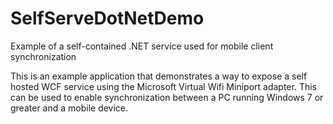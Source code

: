 SelfServeDotNetDemo
===================

Example of a self-contained .NET service used for mobile client synchronization

This is an example application that demonstrates a way to expose a self hosted WCF service using the Microsoft Virtual Wifi Miniport adapter.  This can be used to enable synchronization between a PC running Windows 7 or greater and a mobile device. 
